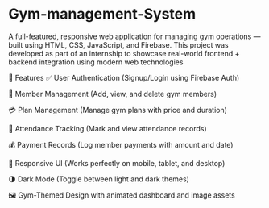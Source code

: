# Gym-management-System
A full-featured, responsive web application for managing gym operations — built using HTML, CSS, JavaScript, and Firebase. This project was developed as part of an internship to showcase real-world frontend + backend integration using modern web technologies

🔧 Features
✅ User Authentication (Signup/Login using Firebase Auth)

👥 Member Management (Add, view, and delete gym members)

💳 Plan Management (Manage gym plans with price and duration)

📆 Attendance Tracking (Mark and view attendance records)

💰 Payment Records (Log member payments with amount and date)

🎨 Responsive UI (Works perfectly on mobile, tablet, and desktop)

🌗 Dark Mode (Toggle between light and dark themes)

🖼️ Gym-Themed Design with animated dashboard and image assets
